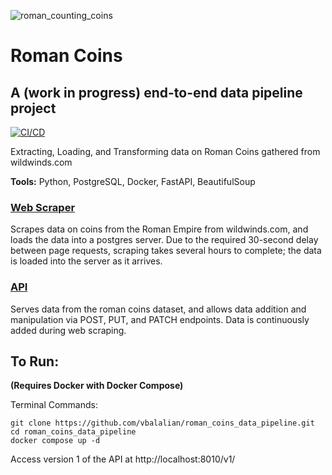 ![roman_counting_coins](https://github.com/vbalalian/RomanCoins/assets/120220346/d52d3ba8-1f29-488a-82ec-9de71460daaa)

# Roman Coins
## A (work in progress) end-to-end data pipeline project
[![CI/CD](https://github.com/vbalalian/RomanCoins/actions/workflows/ci-cd.yml/badge.svg)](https://github.com/vbalalian/RomanCoins/actions/workflows/ci-cd.yml)

Extracting, Loading, and Transforming data on Roman Coins gathered from wildwinds.com

**Tools:** Python, PostgreSQL, Docker, FastAPI, BeautifulSoup

### [Web Scraper](web_scraping/web_scraper.py)

Scrapes data on coins from the Roman Empire from wildwinds.com, and loads the data into a postgres server. Due to the required 30-second delay between page requests, scraping takes several hours to complete; the data is loaded into the server as it arrives.

### [API](api/main.py)

Serves data from the roman coins dataset, and allows data addition and manipulation via POST, PUT, and PATCH endpoints. Data is continuously added during web scraping. 

## To Run:
**(Requires Docker with Docker Compose)**

Terminal Commands:
```
git clone https://github.com/vbalalian/roman_coins_data_pipeline.git
cd roman_coins_data_pipeline
docker compose up -d
```
Access version 1 of the API at http://localhost:8010/v1/
